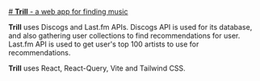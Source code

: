 [# **Trill** - a web app for finding music](https://trill-music.netlify.app)

**Trill** uses Discogs and Last.fm APIs. Discogs API is used for its database, and also gathering user collections to find recommendations for user. Last.fm API is used to get user's top 100 artists to use for recommendations.

**Trill** uses React, React-Query, Vite and Tailwind CSS.

